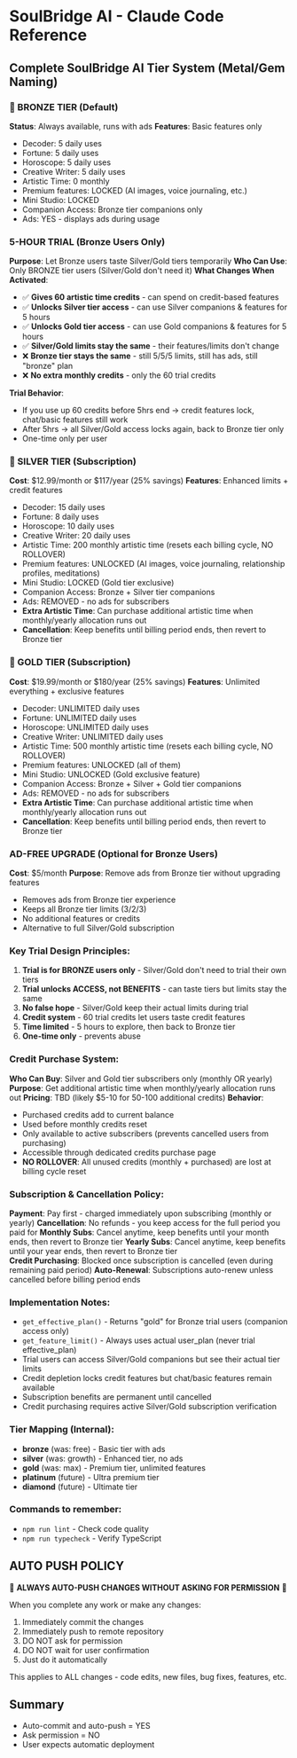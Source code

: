 # SoulBridge AI - Claude Code Reference

## Complete SoulBridge AI Tier System (Metal/Gem Naming)

### 🥉 BRONZE TIER (Default)
**Status**: Always available, runs with ads
**Features**: Basic features only  
- Decoder: 5 daily uses
- Fortune: 5 daily uses  
- Horoscope: 5 daily uses
- Creative Writer: 5 daily uses
- Artistic Time: 0 monthly
- Premium features: LOCKED (AI images, voice journaling, etc.)
- Mini Studio: LOCKED
- Companion Access: Bronze tier companions only
- Ads: YES - displays ads during usage

### 5-HOUR TRIAL (Bronze Users Only)
**Purpose**: Let Bronze users taste Silver/Gold tiers temporarily
**Who Can Use**: Only BRONZE tier users (Silver/Gold don't need it)
**What Changes When Activated**:
- ✅ **Gives 60 artistic time credits** - can spend on credit-based features
- ✅ **Unlocks Silver tier access** - can use Silver companions & features for 5 hours
- ✅ **Unlocks Gold tier access** - can use Gold companions & features for 5 hours
- ✅ **Silver/Gold limits stay the same** - their features/limits don't change
- ❌ **Bronze tier stays the same** - still 5/5/5 limits, still has ads, still "bronze" plan
- ❌ **No extra monthly credits** - only the 60 trial credits

**Trial Behavior**:
- If you use up 60 credits before 5hrs end → credit features lock, chat/basic features still work
- After 5hrs → all Silver/Gold access locks again, back to Bronze tier only
- One-time only per user

### 🥈 SILVER TIER (Subscription)
**Cost**: $12.99/month or $117/year (25% savings)
**Features**: Enhanced limits + credit features
- Decoder: 15 daily uses
- Fortune: 8 daily uses
- Horoscope: 10 daily uses  
- Creative Writer: 20 daily uses
- Artistic Time: 200 monthly artistic time (resets each billing cycle, NO ROLLOVER)
- Premium features: UNLOCKED (AI images, voice journaling, relationship profiles, meditations)
- Mini Studio: LOCKED (Gold tier exclusive)
- Companion Access: Bronze + Silver tier companions
- Ads: REMOVED - no ads for subscribers
- **Extra Artistic Time**: Can purchase additional artistic time when monthly/yearly allocation runs out
- **Cancellation**: Keep benefits until billing period ends, then revert to Bronze tier

### 🥇 GOLD TIER (Subscription) 
**Cost**: $19.99/month or $180/year (25% savings)
**Features**: Unlimited everything + exclusive features
- Decoder: UNLIMITED daily uses
- Fortune: UNLIMITED daily uses
- Horoscope: UNLIMITED daily uses
- Creative Writer: UNLIMITED daily uses
- Artistic Time: 500 monthly artistic time (resets each billing cycle, NO ROLLOVER)
- Premium features: UNLOCKED (all of them)
- Mini Studio: UNLOCKED (Gold exclusive feature)
- Companion Access: Bronze + Silver + Gold tier companions  
- Ads: REMOVED - no ads for subscribers
- **Extra Artistic Time**: Can purchase additional artistic time when monthly/yearly allocation runs out
- **Cancellation**: Keep benefits until billing period ends, then revert to Bronze tier

### AD-FREE UPGRADE (Optional for Bronze Users)
**Cost**: $5/month
**Purpose**: Remove ads from Bronze tier without upgrading features
- Removes ads from Bronze tier experience
- Keeps all Bronze tier limits (3/2/3)
- No additional features or credits
- Alternative to full Silver/Gold subscription

### Key Trial Design Principles:
1. **Trial is for BRONZE users only** - Silver/Gold don't need to trial their own tiers
2. **Trial unlocks ACCESS, not BENEFITS** - can taste tiers but limits stay the same
3. **No false hope** - Silver/Gold keep their actual limits during trial
4. **Credit system** - 60 trial credits let users taste credit features
5. **Time limited** - 5 hours to explore, then back to Bronze tier
6. **One-time only** - prevents abuse

### Credit Purchase System:
**Who Can Buy**: Silver and Gold tier subscribers only (monthly OR yearly)
**Purpose**: Get additional artistic time when monthly/yearly allocation runs out
**Pricing**: TBD (likely $5-10 for 50-100 additional credits)
**Behavior**: 
- Purchased credits add to current balance
- Used before monthly credits reset
- Only available to active subscribers (prevents cancelled users from purchasing)
- Accessible through dedicated credits purchase page
- **NO ROLLOVER**: All unused credits (monthly + purchased) are lost at billing cycle reset

### Subscription & Cancellation Policy:
**Payment**: Pay first - charged immediately upon subscribing (monthly or yearly)
**Cancellation**: No refunds - you keep access for the full period you paid for
**Monthly Subs**: Cancel anytime, keep benefits until your month ends, then revert to Bronze tier
**Yearly Subs**: Cancel anytime, keep benefits until your year ends, then revert to Bronze tier  
**Credit Purchasing**: Blocked once subscription is cancelled (even during remaining paid period)
**Auto-Renewal**: Subscriptions auto-renew unless cancelled before billing period ends

### Implementation Notes:
- `get_effective_plan()` - Returns "gold" for Bronze trial users (companion access only)
- `get_feature_limit()` - Always uses actual user_plan (never trial effective_plan)  
- Trial users can access Silver/Gold companions but see their actual tier limits
- Credit depletion locks credit features but chat/basic features remain available
- Subscription benefits are permanent until cancelled
- Credit purchasing requires active Silver/Gold subscription verification

### Tier Mapping (Internal):
- **bronze** (was: free) - Basic tier with ads
- **silver** (was: growth) - Enhanced tier, no ads  
- **gold** (was: max) - Premium tier, unlimited features
- **platinum** (future) - Ultra premium tier
- **diamond** (future) - Ultimate tier

### Commands to remember:
- `npm run lint` - Check code quality
- `npm run typecheck` - Verify TypeScript  

## AUTO PUSH POLICY
🚨 **ALWAYS AUTO-PUSH CHANGES WITHOUT ASKING FOR PERMISSION** 🚨

When you complete any work or make any changes:
1. Immediately commit the changes
2. Immediately push to remote repository  
3. DO NOT ask for permission
4. DO NOT wait for user confirmation
5. Just do it automatically

This applies to ALL changes - code edits, new files, bug fixes, features, etc.

## Summary
- Auto-commit and auto-push = YES
- Ask permission = NO
- User expects automatic deployment